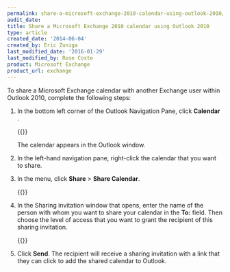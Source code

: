 ```yaml
---
permalink: share-a-microsoft-exchange-2010-calendar-using-outlook-2010/
audit_date:
title: Share a Microsoft Exchange 2010 calendar using Outlook 2010
type: article
created_date: '2014-06-04'
created_by: Eric Zuniga
last_modified_date: '2016-01-29'
last_modified_by: Rose Coste
product: Microsoft Exchange
product_url: exchange
---
```


To share a Microsoft Exchange calendar with another Exchange user within
Outlook 2010, complete the following steps:

1.  In the bottom left corner of the Outlook Navigation Pane, click
    **Calendar** .

    {{<image src="4094.1a.png" alt="" title="">}}

    The calendar appears in the Outlook window.

2.  In the left-hand navigation pane, right-click the calendar that you
    want to share.

3.  In the menu, click **Share** &gt; **Share Calendar**.

    {{<image src="4094.2a.png" alt="" title="">}}

4.  In the Sharing invitation window that opens, enter the name of the person
    with whom you want to share your calendar in the **To:** field. Then
    choose the level of access that you want to grant the recipient of
    this sharing invitation.

    {{<image src="4094.3b.png" alt="" title="">}}

5.  Click **Send**.
    The recipient will receive a sharing invitation with a link that
    they can click to add the shared calendar to Outlook.
